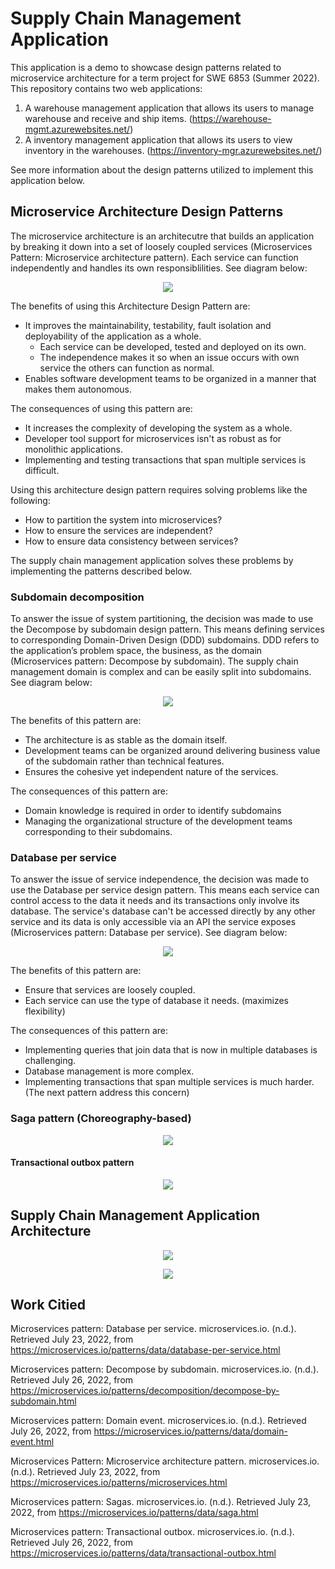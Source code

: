 # Supply Chain Management Application
This application is a demo to showcase design patterns related to microservice architecture for a term project for SWE 6853 (Summer 2022). This repository contains two web applications:  
  1. A warehouse management application that allows its users to manage warehouse and receive and ship items. (https://warehouse-mgmt.azurewebsites.net/)
  2. A inventory management application that allows its users to view inventory in the warehouses. (https://inventory-mgr.azurewebsites.net/)

See more information about the design patterns utilized to implement this application below.

## Microservice Architecture Design Patterns
The microservice architecture is an architecutre that builds an application by breaking it down into a set of loosely coupled services (Microservices Pattern: Microservice architecture pattern). Each service can function independently and handles its own responsiblilities. See diagram below:

<p align="center">
  <img src="https://user-images.githubusercontent.com/10623036/181138047-1a22ba83-ab59-47b6-bbf1-f2127afaf5ab.png">
</p>

The benefits of using this Architecture Design Pattern are:
* It improves the maintainability, testability, fault isolation and deployability of the application as a whole.
  *  Each service can be developed, tested and deployed on its own.
  *  The independence makes it so when an issue occurs with own service the others can function as normal.
* Enables software development teams to be organized in a manner that makes them autonomous.

The consequences of using this pattern are:
* It increases the complexity of developing the system as a whole.
* Developer tool support for microservices isn't as robust as for monolithic applications.
* Implementing and testing transactions that span multiple services is difficult.

Using this architecture design pattern requires solving problems like the following:
* How to partition the system into microservices?
* How to ensure the services are independent?
* How to ensure data consistency between services?

The supply chain management application solves these problems by implementing the patterns described below.

### Subdomain decomposition
To answer the issue of system partitioning, the decision was made to use the Decompose by subdomain design pattern. This means defining services to corresponding Domain-Driven Design (DDD) subdomains. DDD refers to the application’s problem space, the business, as the domain (Microservices pattern: Decompose by subdomain). The supply chain management domain is complex and can be easily split into subdomains. See diagram  below:

<p align="center">
  <img src="https://user-images.githubusercontent.com/10623036/181138723-948a1d25-64df-4286-abac-a33792f2e625.png">
</p>

The benefits of this pattern are:
* The architecture is as stable as the domain itself.
* Development teams can be organized around delivering business value of the subdomain rather than technical features.
* Ensures the cohesive yet independent nature of the services.

The consequences of this pattern are:
* Domain knowledge is required in order to identify  subdomains 
* Managing the organizational structure of the development teams corresponding to their subdomains.

### Database per service
To answer the issue of service independence, the decision was made to use the Database per service design pattern. This means each service can control access to the data it needs and its transactions only involve its database. The service's database can't be accessed directly by any other service and its data is only accessible via an API the service exposes (Microservices pattern: Database per service). See diagram  below:

<p align="center">
  <img src="https://user-images.githubusercontent.com/10623036/181138083-38d61e1c-718c-4303-a8ed-1c5390df2ddc.png">
</p>

The benefits of this pattern are:
* Ensure that services are loosely coupled.
* Each service can use the type of database it needs. (maximizes flexibility)

The consequences of this pattern are:
* Implementing queries that join data that is now in multiple databases is challenging.
* Database management is more complex.
* Implementing transactions that span multiple services is much harder. (The next pattern address this concern)

### Saga pattern (Choreography-based)
<p align="center">
  <img src="https://user-images.githubusercontent.com/10623036/181138089-bfb35c8f-24c4-4bf0-aced-162f422f2b97.png">
</p>

#### Transactional outbox pattern
<p align="center">
  <img src="https://user-images.githubusercontent.com/10623036/181138104-a9cf264e-7f3a-47c0-abdb-949e9f20183c.png">
</p>

## Supply Chain Management Application Architecture

<p align="center">
  <img src="https://user-images.githubusercontent.com/10623036/181141998-c5633d74-2bac-4cda-919a-eceb32dfa086.png">
</p>

<p align="center">
  <img src="https://user-images.githubusercontent.com/10623036/181141999-2c7add2c-034f-42c8-8575-95bffc8a983d.png">
</p>

## Work Citied
Microservices pattern: Database per service. microservices.io. (n.d.). Retrieved July 23, 2022, from https://microservices.io/patterns/data/database-per-service.html

Microservices pattern: Decompose by subdomain. microservices.io. (n.d.). Retrieved July 26, 2022, from https://microservices.io/patterns/decomposition/decompose-by-subdomain.html 

Microservices pattern: Domain event. microservices.io. (n.d.). Retrieved July 26, 2022, from https://microservices.io/patterns/data/domain-event.html 

Microservices Pattern: Microservice architecture pattern. microservices.io. (n.d.). Retrieved July 23, 2022, from https://microservices.io/patterns/microservices.html

Microservices pattern: Sagas. microservices.io. (n.d.). Retrieved July 23, 2022, from https://microservices.io/patterns/data/saga.html

Microservices pattern: Transactional outbox. microservices.io. (n.d.). Retrieved July 26, 2022, from https://microservices.io/patterns/data/transactional-outbox.html 
